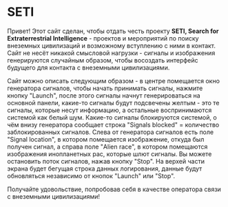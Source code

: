 # SETI

Привет! Этот сайт сделан, чтобы отдать честь проекту **SETI, Search for Extraterrestrial Intelligence** - проектов и мероприятий по поиску внеземных цивилизаций и возможному вступлению с ними в контакт. Сайт не несёт никакой смысловой нагрузки - сигналы и изображения генерируются случайным образом, чтобы восоздать интерфейс будущего для контакта с внеземными цивилизациями. 

Сайт можно описать следующим образом - в центре помещается окно генератора сигналов, чтобы начать принимать сигналы, нажмите кнопку "Launch", после этого сигналы начнут генерироваться на основной панели, какие-то сигналы будут подсвечены желтым - это те сигналы, которые несут информацию, а остальные воспринимаются системой как белый шум. Какие-то сигналы блокируются системой, о чём внизу генератора сообщает строка "Signals blocked" = количество заблокированных сигналов. Слева от генератора сигналов есть поле "Signal location", в котором помещается изображение, откуда был получен сигнал, а справа поле "Alien race", в котором помещаются изображения инопланетных рас, которые шлют сигналы. Вы можете остановить поток сигналов, нажав кнопку "Stop". На верхей части экрана будет бегущая строка данных логирования, данные будут обновляться независимо от кнопок "Launch" или "Stop". 

Получайте удовольствие, попробовав себя в качестве оператора связи с внеземными цивилизациями! 
